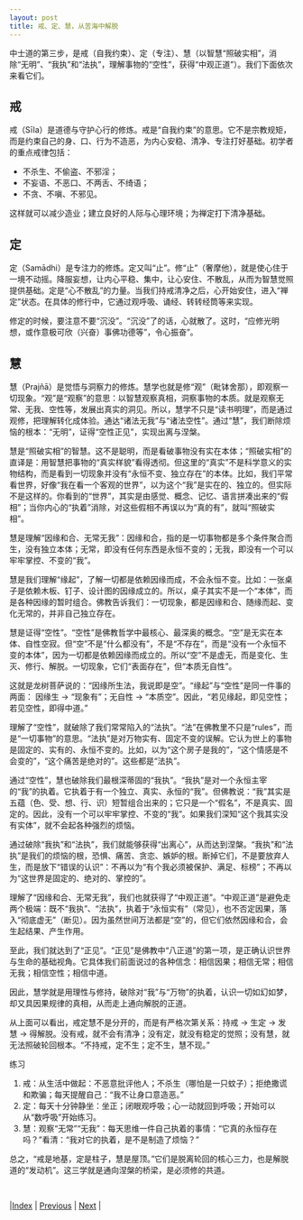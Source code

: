 ```yaml
---
layout: post
title: 戒、定、慧，从苦海中解脱
---
```


中士道的第三步，是戒（自我约束）、定（专注）、慧（以智慧“照破实相”，消除“无明”、“我执”和“法执”，理解事物的“空性”，获得“中观正道”）。我们下面依次来看它们。

## 戒

戒（Sīla）是道德与守护心行的修炼。戒是“自我约束”的意思。它不是宗教规矩，而是约束自己的身、口、行为不造恶，为内心安稳、清净、专注打好基础。初学者的重点戒律包括：
- 不杀生、不偷盗、不邪淫；
- 不妄语、不恶口、不两舌、不绮语；
- 不贪、不嗔、不邪见。

这样就可以减少造业；建立良好的人际与心理环境；为禅定打下清净基础。

## 定

定（Samādhi）是专注力的修炼。定又叫“止”。修“止”（奢摩他），就是使心住于一境不动摇。降服妄想，让内心平稳、集中，让心安住、不散乱，从而为智慧觉照提供基础。定是“心不散乱”的力量。当我们持戒清净之后，心开始安住，进入“禅定”状态。在具体的修行中，它通过观呼吸、诵经、转转经筒等来实现。

修定的时候，要注意不要“沉没”。“沉没”了的话，心就散了。这时，“应修光明想，或作意极可欣（兴奋）事佛功德等”，令⼼振奋”。

## 慧

慧（Prajñā）是觉悟与洞察力的修炼。慧学也就是修“观”（毗钵舍那），即观察一切现象。“观”是“观察”的意思：以智慧观察真相，洞察事物的本质。就是观察无常、无我、空性等，发展出真实的洞见。所以，慧学不只是“读书明理”，而是通过观修，把理解转化成体验。通达“诸法无我”与“诸法空性”。通过“慧”，我们断除烦恼的根本：“无明”，证得“空性正见”，实现出离与涅槃。

慧是“照破实相”的智慧。这不是聪明，而是看破事物没有实在本体；“照破实相”的直译是：用智慧把事物的“真实样貌”看得透彻。但这里的“真实”不是科学意义的实物结构，而是看到一切现象并没有“永恒不变、独立存在”的本体。比如，我们平常看世界，好像“我在看一个客观的世界”，以为这个“我”是实在的、独立的。但实际不是这样的。你看到的“世界”，其实是由感觉、概念、记忆、语言拼凑出来的“假相”；当你内心的“执着”消除，对这些假相不再误以为“真的有”，就叫“照破实相”。

慧是理解“因缘和合、无常无我”：因缘和合，指的是一切事物都是多个条件聚合而生，没有独立本体；无常，即没有任何东西是永恒不变的；无我，即没有一个可以牢牢掌控、不变的“我”。

慧是我们理解“缘起”，了解一切都是依赖因缘而成，不会永恒不变。比如：一张桌子是依赖木板、钉子、设计图的因缘成立的。所以，桌子其实不是一个“本体”，而是各种因缘的暂时组合。佛教告诉我们：一切现象，都是因缘和合、随缘而起、变化无常的，并非自己独立存在。

慧是证得“空性”。“空性”是佛教哲学中最核心、最深奥的概念。“空”是无实在本体、自性空寂。但“空”不是“什么都没有”，不是“不存在”，而是“没有一个永恒不变的本体”，因为一切都是依赖因缘而成立的。所以“空”不是虚无，而是变化、生灭、修行、解脱。一切现象，它们“表面存在”，但“本质无自性”。

这就是龙树菩萨说的：“因缘所生法，我说即是空”。“缘起”与“空性”是同一件事的两面： 因缘生 → “现象有”；无自性 → “本质空”。因此，“若见缘起，即见空性；若见空性，即得中道。”

理解了“空性”，就破除了我们常常陷入的“法执”。“法”在佛教里不只是“rules”，而是“一切事物”的意思。“法执”是对万物实有、固定不变的误解。它认为世上的事物是固定的、实有的、永恒不变的。比如，以为“这个房子是我的”，“这个情感是不会变的”，“这个痛苦是绝对的”。这些都是“法执”。

通过“空性”，慧也破除我们最根深蒂固的“我执”。“我执”是对一个永恒主宰的“我”的执着。它执着于有一个独立、真实、永恒的“我”。但佛教说：“我”其实是五蕴（色、受、想、行、识）短暂组合出来的；它只是一个“假名”，不是真实、固定的。因此，没有一个可以牢牢掌控、不变的“我”。如果我们深知“这个我其实没有实体”，就不会起各种强烈的烦恼。

通过破除“我执”和“法执”，我们就能够获得“出离心”，从而达到涅槃。“我执”和“法执”是我们的烦恼的根，恐惧、痛苦、贪恋、嫉妒的根。断掉它们，不是要放弃人生，而是放下“错误的认识”：不再以为“有个我必须被保护、满足、标榜”；不再以为“这世界是固定的、绝对的、掌控的”。

理解了“因缘和合、无常无我”，我们也就获得了“中观正道”。“中观正道”是避免走两个极端：既不“我执”、“法执”，执着于“永恒实有”（常见），也不否定因果，落入“彻底虚无”（断见）。因为虽然世间万法都是“空”的，但它们依然因缘和合，会生起结果、产生作用。

至此，我们就达到了“正见”。“正见”是佛教中“八正道”的第一项，是正确认识世界与生命的基础视角。它具体我们前面说过的各种信念：相信因果；相信无常；相信无我；相信空性；相信中道。

因此，慧学就是用理性与修持，破除对“我”与“万物”的执着，认识一切如幻如梦，却又具因果规律的真相，从而走上通向解脱的正道。

从上面可以看出，戒定慧不是分开的，而是有严格次第关系：持戒 → 生定 → 发慧 → 得解脱。没有戒，就不会有清净；没有定，就没有稳定的觉照；没有慧，就无法照破轮回根本。“不持戒，定不生；定不生，慧不现。”

练习
1. 戒：从生活中做起：不恶意批评他人；不杀生（哪怕是一只蚊子）；拒绝撒谎和欺骗；每天提醒自己：“我不让身口意造恶。”
2. 定：每天十分钟静坐：坐正；闭眼观呼吸；心一动就回到呼吸；开始可以从“数呼吸”开始练习。
3. 慧：观察“无常”“无我”：每天思维一件自己执着的事情：“它真的永恒存在吗？”看清：“我对它的执着，是不是制造了烦恼？”

总之，“戒是地基，定是柱子，慧是屋顶。”它们是脱离轮回的核心三力，也是解脱道的“发动机”。这三学就是通向涅槃的桥梁，是必须修的共道。

<br/>

|[Index](../) | [Previous](55-wumin) | [Next](61-hui-practise) |
